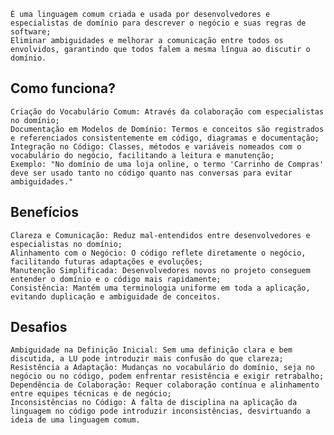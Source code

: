 	É uma linguagem comum criada e usada por desenvolvedores e especialistas de domínio para descrever o negócio e suas regras de software;
	Eliminar ambiguidades e melhorar a comunicação entre todos os envolvidos, garantindo que todos falem a mesma língua ao discutir o domínio.

## Como funciona?
	Criação do Vocabulário Comum: Através da colaboração com especialistas no domínio;
	Documentação em Modelos de Domínio: Termos e conceitos são registrados e referenciados consistentemente em código, diagramas e documentação;
	Integração no Código: Classes, métodos e variáveis nomeados com o vocabulário do negócio, facilitando a leitura e manutenção;
	Exemplo: "No domínio de uma loja online, o termo 'Carrinho de Compras' deve ser usado tanto no código quanto nas conversas para evitar ambiguidades."

## Benefícios
	Clareza e Comunicação: Reduz mal-entendidos entre desenvolvedores e especialistas no domínio;
	Alinhamento com o Negócio: O código reflete diretamente o negócio, facilitando futuras adaptações e evoluções;
	Manutenção Simplificada: Desenvolvedores novos no projeto conseguem entender o domínio e o código mais rapidamente;
	Consistência: Mantém uma terminologia uniforme em toda a aplicação, evitando duplicação e ambiguidade de conceitos.

## Desafios
	Ambiguidade na Definição Inicial: Sem uma definição clara e bem discutida, a LU pode introduzir mais confusão do que clareza;
	Resistência a Adaptação: Mudanças no vocabulário do domínio, seja no negócio ou no código, podem enfrentar resistência e exigir retrabalho;
	Dependência de Colaboração: Requer colaboração contínua e alinhamento entre equipes técnicas e de negócio;
	Inconsistências no Código: A falta de disciplina na aplicação da linguagem no código pode introduzir inconsistências, desvirtuando a ideia de uma linguagem comum.